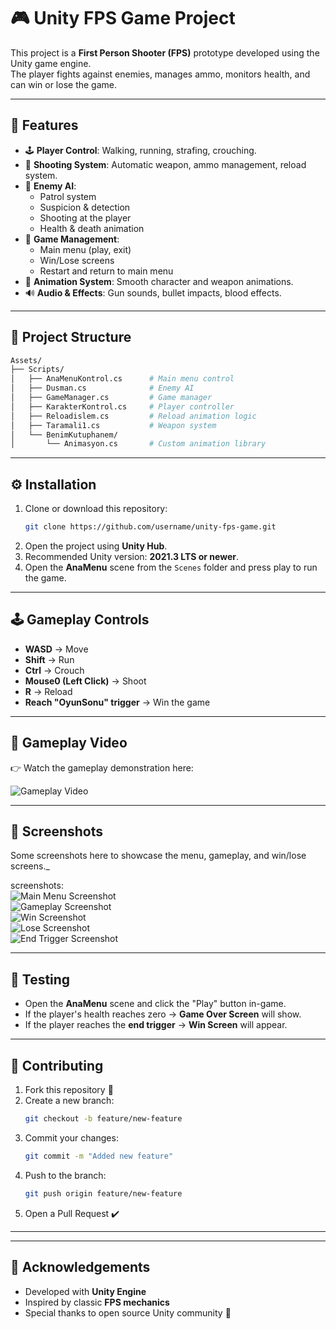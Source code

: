 # 🎮 Unity FPS Game Project

This project is a **First Person Shooter (FPS)** prototype developed using the Unity game engine.  
The player fights against enemies, manages ammo, monitors health, and can win or lose the game.  

---

## 🚀 Features
- 🕹️ **Player Control**: Walking, running, strafing, crouching.  
- 🎯 **Shooting System**: Automatic weapon, ammo management, reload system.  
- 🤖 **Enemy AI**:  
  - Patrol system  
  - Suspicion & detection  
  - Shooting at the player  
  - Health & death animation  
- 📜 **Game Management**:  
  - Main menu (play, exit)  
  - Win/Lose screens  
  - Restart and return to main menu  
- 🎨 **Animation System**: Smooth character and weapon animations.  
- 🔊 **Audio & Effects**: Gun sounds, bullet impacts, blood effects.  

---

## 📂 Project Structure

```bash
Assets/
├── Scripts/
│   ├── AnaMenuKontrol.cs      # Main menu control
│   ├── Dusman.cs              # Enemy AI
│   ├── GameManager.cs         # Game manager
│   ├── KarakterKontrol.cs     # Player controller
│   ├── Reloadislem.cs         # Reload animation logic
│   ├── Taramali1.cs           # Weapon system
│   └── BenimKutuphanem/
│       └── Animasyon.cs       # Custom animation library
```

---

## ⚙️ Installation

1. Clone or download this repository:
   ```bash
   git clone https://github.com/username/unity-fps-game.git
   ```
2. Open the project using **Unity Hub**.  
3. Recommended Unity version: **2021.3 LTS or newer**.  
4. Open the **AnaMenu** scene from the `Scenes` folder and press play to run the game.  

---

## 🕹️ Gameplay Controls

- **WASD** → Move  
- **Shift** → Run  
- **Ctrl** → Crouch  
- **Mouse0 (Left Click)** → Shoot  
- **R** → Reload  
- **Reach "OyunSonu" trigger** → Win the game  

---

## 🎥 Gameplay Video

👉 Watch the gameplay demonstration here:  

![Gameplay Video](https://drive.google.com/file/d/17maEGtOgEwR833cvPPYtfmVKK7ige4vb/view?usp=drive_link)

---

## 📸 Screenshots

Some screenshots here to showcase the menu, gameplay, and win/lose screens._  

screenshots:  
![Main Menu Screenshot](https://drive.google.com/file/d/17wQRKnye0CzJ1lwMQqcNEK5IM2zQKXcn/view?usp=drive_link)  
![Gameplay Screenshot](https://drive.google.com/file/d/107hUb_YSbXmvI18DCq_8zQkaaVu5bW3-/view?usp=sharing)  
![Win Screenshot](https://drive.google.com/file/d/1FEGL4C5oLp8PVkNZnghnvKqmLaSRcVJm/view?usp=sharing)  
![Lose Screenshot](https://drive.google.com/file/d/1Zq2v6_E98fnxo1L9GM6w4vJBqeRC1ZK7/view?usp=sharing)  
![End Trigger Screenshot](https://drive.google.com/file/d/1SJ1nCvbUYoea4b3LPT4dke0WUP0Tqz7O/view?usp=sharing)  

---

## 🧪 Testing

- Open the **AnaMenu** scene and click the "Play" button in-game.  
- If the player's health reaches zero → **Game Over Screen** will show.  
- If the player reaches the **end trigger** → **Win Screen** will appear.  

---

## 🤝 Contributing

1. Fork this repository 🍴  
2. Create a new branch:
   ```bash
   git checkout -b feature/new-feature
   ```
3. Commit your changes:
   ```bash
   git commit -m "Added new feature"
   ```
4. Push to the branch:
   ```bash
   git push origin feature/new-feature
   ```
5. Open a Pull Request ✔️  

---

---

## 🙌 Acknowledgements
- Developed with **Unity Engine**  
- Inspired by classic **FPS mechanics**  
- Special thanks to open source Unity community 🎉  

